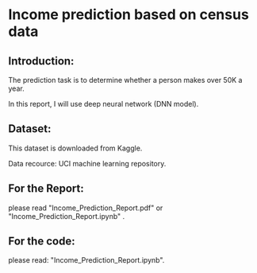 # Income prediction based on census data

## Introduction:

The prediction task is to determine whether a person makes over 50K a year.

In this report, I will use deep neural network (DNN model).

## Dataset:

This dataset is downloaded from Kaggle.

Data recource: UCI machine learning repository.

## For the Report: 
please read "Income_Prediction_Report.pdf" or "Income_Prediction_Report.ipynb" .

## For the code: 
please read: "Income_Prediction_Report.ipynb".
